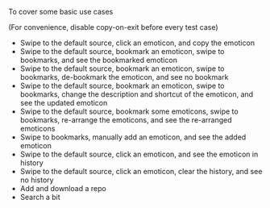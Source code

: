 To cover some basic use cases

(For convenience, disable copy-on-exit before every test case)

- Swipe to the default source, click an emoticon, and copy the emoticon
- Swipe to the default source, bookmark an emoticon, swipe to bookmarks, and see the bookmarked emoticon
- Swipe to the default source, bookmark an emoticon, swipe to bookmarks, de-bookmark the emoticon, and see no bookmark
- Swipe to the default source, bookmark an emoticon, swipe to bookmarks, change the description and shortcut of the emoticon, and see the updated emoticon
- Swipe to the default source, bookmark some emoticons, swipe to bookmarks, re-arrange the emoticons, and see the re-arranged emoticons
- Swipe to bookmarks, manually add an emoticon, and see the added emoticon
- Swipe to the default source, click an emoticon, and see the emoticon in history
- Swipe to the default source, click an emoticon, clear the history, and see no history
- Add and download a repo
- Search a bit

